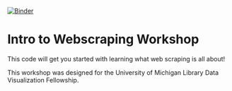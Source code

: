 [![Binder](https://mybinder.org/badge_logo.svg)](https://mybinder.org/v2/gh/mez-rperez/webscraping-workshop/main)

# Intro to Webscraping Workshop

This code will get you started with learning what web scraping is all about!


This workshop was designed for the University of Michigan Library Data Visualization Fellowship. 
